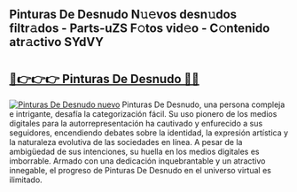 ## Pinturas De Desnudo N𝚞𝚎vos desn𝚞dos filtr𝚊dos - Parts-uZS F𝚘tos vid𝚎o - C𝚘ntenido atr𝚊ctivo SYdVY

# <h2><a href="http://mb85dqb.tromn.icu/?c=Pinturas+De+Desnudo">🔗👉👉👉 Pinturas De Desnudo 🔗🔗</a></h2>

[![Pinturas De Desnudo nuevo](https://i.imgur.com/pEAQMta.gif)](http://mb85dqb.tromn.icu/?c=Pinturas+De+Desnudo)
Pinturas De Desnudo, una persona compleja e intrigante, desafía la categorización fácil. Su uso pionero de los medios digitales para la autorrepresentación ha cautivado y enfurecido a sus seguidores, encendiendo debates sobre la identidad, la expresión artística y la naturaleza evolutiva de las sociedades en línea. A pesar de la ambigüedad de sus intenciones, su huella en los medios digitales es imborrable. Armado con una dedicación inquebrantable y un atractivo innegable, el progreso de Pinturas De Desnudo en el universo virtual es ilimitado.

